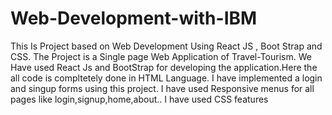 # Web-Development-with-IBM
This Is Project based on Web Development Using React JS , Boot Strap and CSS. The Project is a Single page Web Application of Travel-Tourism.
We Have used React Js and BootStrap for developing the application.Here the all code is compltetely done in HTML Language.
I have implemented a login and singup forms using this project.
I have used Responsive menus for all pages like login,signup,home,about..
I have used CSS features 
